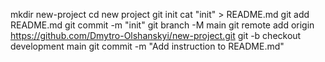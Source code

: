 mkdir new-project
cd new project
git init
cat "init" > README.md
git add README.md
git commit -m "init"
git branch -M main
git remote add origin https://github.com/Dmytro-Olshanskyi/new-project.git
git -b checkout development main
git commit -m "Add instruction to README.md"